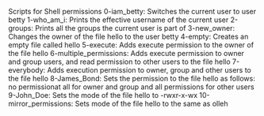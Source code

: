 Scripts for Shell permissions
0-iam_betty: Switches the current user to user betty
1-who_am_i: Prints the effective username of the current user
2-groups: Prints all the groups the current user is part of
3-new_owner: Changes the owner of the file hello to the user betty
4-empty: Creates an empty file called hello
5-execute: Adds execute permission to the owner of the file hello
6-multiple_permissions: Adds execute permission to owner and group users, and read permission to other users to the file hello
7-everybody: Adds execution permission to owner, group and other users to the file hello
8-James_Bond: Sets the permission to the file hello as follows: no permissionat all for owner and group and all permissions for other users
9-John_Doe: Sets the mode of the file hello to -rwxr-x-wx
10-mirror_permissions: Sets mode of the file hello to the same as olleh
